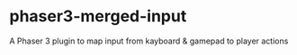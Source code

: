# phaser3-merged-input
A Phaser 3 plugin to map input from kayboard &amp; gamepad to player actions
